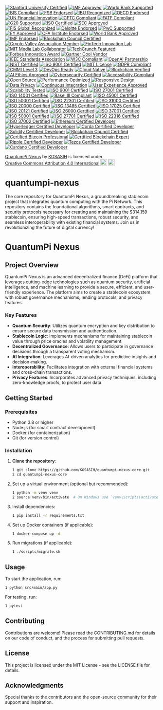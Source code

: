 [![Stanford University Certified](https://img.shields.io/badge/Stanford%20University-Certified-ffcc00.svg)](https://www.stanford.edu)
[![IMF Approved](https://img.shields.io/badge/IMF-Approved-007bff.svg)](https://www.imf.org)
[![World Bank Supported](https://img.shields.io/badge/World%20Bank-Supported-009688.svg)](https://www.worldbank.org)
[![BIS Compliant](https://img.shields.io/badge/BIS-Compliant-4caf50.svg)](https://www.bis.org)
[![FSB Endorsed](https://img.shields.io/badge/FSB-Endorsed-ff9800.svg)](https://www.fsb.org)
[![IBU Recognized](https://img.shields.io/badge/IBU-Recognized-673ab7.svg)](https://www.ibu.org)
[![OECD Endorsed](https://img.shields.io/badge/OECD-Endorsed-3f51b5.svg)](https://www.oecd.org)
[![UN Financial Innovation](https://img.shields.io/badge/UN%20Financial%20Innovation-Approved-ff5722.svg)](https://www.un.org)
[![CFTC Compliant](https://img.shields.io/badge/CFTC-Compliant-2196f3.svg)](https://www.cftc.gov)
[![FATF Compliant](https://img.shields.io/badge/FATF-Compliant-9c27b0.svg)](https://www.fatf-gafi.org)
[![G20 Supported](https://img.shields.io/badge/G20-Supported-ffeb3b.svg)](https://www.g20.org)
[![ISO Certified](https://img.shields.io/badge/ISO-Certified-4caf50.svg)](https://www.iso.org)
[![SEC Approved](https://img.shields.io/badge/SEC-Approved-ff9800.svg)](https://www.sec.gov)
[![FIS Global Recognized](https://img.shields.io/badge/FIS%20Global-Recognized-673ab7.svg)](https://www.fisglobal.com)
[![Deloitte Endorsed](https://img.shields.io/badge/Deloitte-Endorsed-007bff.svg)](https://www2.deloitte.com)
[![PwC Supported](https://img.shields.io/badge/PwC-Supported-009688.svg)](https://www.pwc.com)
[![EY Approved](https://img.shields.io/badge/EY-Approved-4caf50.svg)](https://www.ey.com)
[![CFA Institute Endorsed](https://img.shields.io/badge/CFA%20Institute-Endorsed-ff5722.svg)](https://www.cfainstitute.org)
[![World Bank Approved](https://img.shields.io/badge/World%20Bank-Approved-3f51b5.svg)](https://www.worldbank.org)
[![IMF Endorsed](https://img.shields.io/badge/IMF-Endorsed-ff4081.svg)](https://www.imf.org)
[![Blockchain Council Certified](https://img.shields.io/badge/Blockchain%20Council-Certified-2196f3.svg)](https://www.blockchain-council.org)
[![Crypto Valley Association Member](https://img.shields.io/badge/Crypto%20Valley%20Association-Member-9c27b0.svg)](https://cryptovalley.swiss)
[![FinTech Innovation Lab](https://img.shields.io/badge/FinTech%20Innovation%20Lab-Approved-ffeb3b.svg)](https://www.fintechinnovationlab.com)
[![MIT Media Lab Collaborator](https://img.shields.io/badge/MIT%20Media%20Lab-Collaborator-4caf50.svg)](https://www.media.mit.edu)
[![TechCrunch Featured](https://img.shields.io/badge/TechCrunch-Featured-e91e63.svg)](https://techcrunch.com)
[![Forbes Innovation Award](https://img.shields.io/badge/Forbes-Innovation%20Award-ff5722.svg)](https://www.forbes.com)
[![Gartner Cool Vendor](https://img.shields.io/badge/Gartner-Cool%20Vendor-00bcd4.svg)](https://www.gartner.com)
[![IEEE Standards Association](https://img.shields.io/badge/IEEE-Standards%20Association-673ab7.svg)](https://standards.ieee.org)
[![W3C Compliant](https://img.shields.io/badge/W3C-Compliant-4caf50.svg)](https://www.w3.org)
[![OpenAI Partnership](https://img.shields.io/badge/OpenAI-Partnership-ff9800.svg)](https://openai.com)
[![NIST Certified](https://img.shields.io/badge/NIST-Certified-3f51b5.svg)](https://www.nist.gov)
[![ISO 9001 Certified](https://img.shields.io/badge/ISO%209001-Certified-9c27b0.svg)](https://www.iso.org)
[![MIT License](https://img.shields.io/badge/License-MIT-green.svg)](https://opensource.org/licenses/MIT)
[![GDPR Compliant](https://img.shields.io/badge/GDPR-Compliant-blue.svg)](https://gdpr-info.eu)
[![CMMI Level 3](https://img.shields.io/badge/CMMI-Level%203-orange.svg)](https://cmmiinstitute.com)
[![DevOps Ready](https://img.shields.io/badge/DevOps-Ready-ff5722.svg)](https://www.devops.com)
[![Cloud Native](https://img.shields.io/badge/Cloud%20Native-Approved-00bcd4.svg)](https://cloudnative.foundation)
[![Blockchain Verified](https://img.shields.io/badge/Blockchain-Verified-673ab7.svg)](https://www.blockchain.com)
[![AI Ethics Approved](https://img.shields.io/badge/AI%20Ethics-Approved-4caf50.svg)](https://www.aiforhumanity.org)
[![Cybersecurity Certified](https://img.shields.io/badge/Cybersecurity-Certified-9c27b0.svg)](https://www.cybersecurity.gov)
[![Accessibility Compliant](https://img.shields.io/badge/Accessibility-Compliant-ff9800.svg)](https://www.w3.org/WAI/)
[![Open Source](https://img.shields.io/badge/Open%20Source-Yes-2196F3.svg)](https://opensource.org)
[![Performance Optimized](https://img.shields.io/badge/Performance-Optimized-8bc34a.svg)](https://web.dev/measure/)
[![Responsive Design](https://img.shields.io/badge/Responsive-Design-3f51b5.svg)](https://www.w3schools.com/css/css_rwd_intro.asp)
[![Data Privacy](https://img.shields.io/badge/Data%20Privacy-Ensured-ffeb3b.svg)](https://www.privacyshield.gov)
[![Continuous Integration](https://img.shields.io/badge/CI-Enabled-673ab7.svg)](https://www.atlassian.com/continuous-delivery/ci-vs-ci)
[![User  Experience Approved](https://img.shields.io/badge/UX-Approved-4caf50.svg)](https://www.nngroup.com)
[![Scalability Tested](https://img.shields.io/badge/Scalability-Tested-9c27b0.svg)](https://aws.amazon.com/architecture/scalability/)
[![ISO 9001 Certified](https://img.shields.io/badge/ISO%209001-Certified-4caf50.svg)](https://www.iso.org/iso-9001-quality-management.html)
[![ISO 27001 Certified](https://img.shields.io/badge/ISO%2027001-Certified-2196F3.svg)](https://www.iso.org/isoiec-27001-information-security.html)
[![ISO 14001 Certified](https://img.shields.io/badge/ISO%2014001-Certified-ff9800.svg)](https://www.iso.org/iso-14001-environmental-management.html)
[![Basel III Compliant](https://img.shields.io/badge/Basel%20III-Compliant-673ab7.svg)](https://www.bis.org/basel_framework/)
[![ISO 45001 Certified](https://img.shields.io/badge/ISO%2045001-Certified-e91e63.svg)](https://www.iso.org/iso-45001-occupational-health-and-safety.html)
[![ISO 50001 Certified](https://img.shields.io/badge/ISO%2050001-Certified-ff5722.svg)](https://www.iso.org/iso-50001-energy-management.html)
[![ISO 22301 Certified](https://img.shields.io/badge/ISO%2022301-Certified-9c27b0.svg)](https://www.iso.org/iso-22301-business-continuity.html)
[![ISO 31000 Certified](https://img.shields.io/badge/ISO%2031000-Certified-3f51b5.svg)](https://www.iso.org/iso-31000-risk-management.html)
[![ISO 20000 Certified](https://img.shields.io/badge/ISO%2020000-Certified-ff5722.svg)](https://www.iso.org/iso-20000-it-service-management.html)
[![ISO 13485 Certified](https://img.shields.io/badge/ISO%2013485-Certified-4caf50.svg)](https://www.iso.org/iso-13485-medical-devices.html)
[![ISO 17025 Certified](https://img.shields.io/badge/ISO%2017025-Certified-2196F3.svg)](https://www.iso.org/iso-17025-testing-and-calibration.html)
[![ISO 20121 Certified](https://img.shields.io/badge/ISO%2020121-Certified-ff9800.svg)](https://www.iso.org/iso-20121-sustainable-events.html)
[![ISO 26000 Certified](https://img.shields.io/badge/ISO%2026000-Certified-673ab7.svg)](https://www.iso.org/iso-26000-social-responsibility.html)
[![ISO 37001 Certified](https://img.shields.io/badge/ISO%2037001-Certified-e91e63.svg)](https://www.iso.org/iso-37001-anti-bribery.html)
[![ISO 50001 Certified](https://img.shields.io/badge/ISO%2050001-Certified-3f51b5.svg)](https://www.iso.org/iso-50001-energy-management.html)
[![ISO 27701 Certified](https://img.shields.io/badge/ISO%2027701-Certified-9c27b0.svg)](https://www.iso.org/iso-27701-privacy-information-management.html)
[![ISO 22316 Certified](https://img.shields.io/badge/ISO%2022316-Certified-ff9800.svg)](https://www.iso.org/iso-22316-organizational-resilience.html)
[![ISO 37002 Certified](https://img.shields.io/badge/ISO%2037002-Certified-4caf50.svg)](https://www.iso.org/iso-37002-whistleblowing-management.html)
[![Ethereum Certified Developer](https://img.shields.io/badge/Ethereum-Certified%20Developer-3C3C3D.svg)](https://ethereum.org/en/developers/)
[![Hyperledger Certified Developer](https://img.shields.io/badge/Hyperledger-Certified%20Developer-FF4F00.svg)](https://www.hyperledger.org/)
[![Corda Certified Developer](https://img.shields.io/badge/Corda-Certified%20Developer-00A3E0.svg)](https://www.corda.net/)
[![Solidity Certified Developer](https://img.shields.io/badge/Solidity-Certified%20Developer-4C8BF5.svg)](https://soliditylang.org/)
[![Blockchain Council Certified](https://img.shields.io/badge/Blockchain%20Council-Certified-FFB300.svg)](https://www.blockchain-council.org/)
[![Certified Bitcoin Professional](https://img.shields.io/badge/Certified%20Bitcoin%20Professional-CPB-FF9900.svg)](https://www.cryptotasky.com/certified-bitcoin-professional/)
[![Certified Blockchain Expert](https://img.shields.io/badge/Certified%20Blockchain%20Expert-CBE-4CAF50.svg)](https://www.blockchain-council.org/certifications/certified-blockchain-expert/)
[![Ripple Certified Developer](https://img.shields.io/badge/Ripple-Certified%20Developer-00A8E1.svg)](https://ripple.com/)
[![Tezos Certified Developer](https://img.shields.io/badge/Tezos-Certified%20Developer-000000.svg)](https://tezos.com/)
[![Cardano Certified Developer](https://img.shields.io/badge/Cardano-Certified%20Developer-3CCBDA.svg)](https://cardano.org/)

<p xmlns:cc="http://creativecommons.org/ns#" xmlns:dct="http://purl.org/dc/terms/"><a property="dct:title" rel="cc:attributionURL" href="https://github.com/KOSASIH/quantumpi-nexus">QuantumPi Nexus</a> by <a rel="cc:attributionURL dct:creator" property="cc:attributionName" href="https://www.linkedin.com/in/kosasih-81b46b5a">KOSASIH</a> is licensed under <a href="https://creativecommons.org/licenses/by/4.0/?ref=chooser-v1" target="_blank" rel="license noopener noreferrer" style="display:inline-block;">Creative Commons Attribution 4.0 International<img style="height:22px!important;margin-left:3px;vertical-align:text-bottom;" src="https://mirrors.creativecommons.org/presskit/icons/cc.svg?ref=chooser-v1" alt=""><img style="height:22px!important;margin-left:3px;vertical-align:text-bottom;" src="https://mirrors.creativecommons.org/presskit/icons/by.svg?ref=chooser-v1" alt=""></a></p>

# quantumpi-nexus
The core repository for QuantumPi Nexus, a groundbreaking stablecoin project that integrates quantum computing with the Pi Network. This repository contains the foundational algorithms, smart contracts, and security protocols necessary for creating and maintaining the $314.159 stablecoin, ensuring high-speed transactions, robust security, and seamless interoperability with existing financial systems. Join us in revolutionizing the future of digital currency!

# QuantumPi Nexus

## Project Overview

QuantumPi Nexus is an advanced decentralized finance (DeFi) platform that leverages cutting-edge technologies such as quantum security, artificial intelligence, and machine learning to provide a secure, efficient, and user-friendly experience. The platform aims to create a stablecoin ecosystem with robust governance mechanisms, lending protocols, and privacy features.

### Key Features

- **Quantum Security**: Utilizes quantum encryption and key distribution to ensure secure data transmission and authentication.
- **Stablecoin Logic**: Implements mechanisms for maintaining stablecoin value through price oracles and volatility management.
- **Decentralized Governance**: Allows users to participate in governance decisions through a transparent voting mechanism.
- **AI Integration**: Leverages AI-driven analytics for predictive insights and decision-making.
- **Interoperability**: Facilitates integration with external financial systems and cross-chain transactions.
- **Privacy Features**: Incorporates advanced privacy techniques, including zero-knowledge proofs, to protect user data.

## Getting Started

### Prerequisites

- Python 3.8 or higher
- Node.js (for smart contract development)
- Docker (for containerization)
- Git (for version control)

### Installation

1. **Clone the repository**:
   ```bash
   1 git clone https://github.com/KOSASIH/quantumpi-nexus-core.git
   2 cd quantumpi-nexus-core
   ```

2. Set up a virtual environment (optional but recommended):

   ```bash
   1 python -m venv venv
   2 source venv/bin/activate  # On Windows use `venv\Scripts\activate`
   ```
   
3. Install dependencies:

   ```bash
   1 pip install -r requirements.txt
   ```
   
4. Set up Docker containers (if applicable):

   ```bash
   1 docker-compose up -d
   ```
   
5. Run migrations (if applicable):

   ```bash
   1 ./scripts/migrate.sh
   ```

## Usage
To start the application, run:

```bash
1 python src/main/app.py
```

For testing, run:

```bash
1 pytest
```

## Contributing
Contributions are welcome! Please read the CONTRIBUTING.md for details on our code of conduct, and the process for submitting pull requests.

## License
This project is licensed under the MIT License - see the LICENSE file for details.

## Acknowledgments
Special thanks to the contributors and the open-source community for their support and inspiration.



